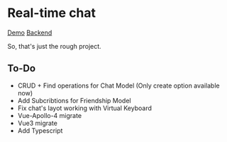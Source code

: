 # Real-time chat

[Demo](https://hedelwing-chat.herokuapp.com/)
[Backend](https://github.com/Hedelwing/chat-server)

So, that's just the rough project.

## To-Do

*   CRUD + Find operations for Chat Model (Only create option available now)
*   Add Subcribtions for Friendship Model
*   Fix chat's layot working with Virtual Keyboard
*   Vue-Apollo-4 migrate
*   Vue3 migrate
*   Add Typescript